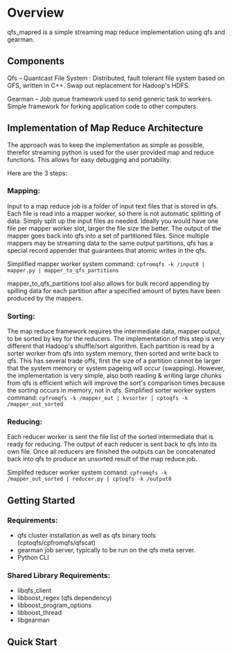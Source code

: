 Overview
=============

qfs_mapred is a simple streaming map reduce implementation using qfs and gearman.

Components
-------
Qfs – Quantcast File System : Distributed, fault tolerant file system based on GFS, written in C++. Swap out replacement for Hadoop's HDFS.

Gearman – Job queue framework used to send generic task to workers. Simple framework for forking application code to other computers. 

Implementation of Map Reduce Architecture
-------

The approach was to keep the implementation as simple as possible, therefor streaming python is used for the user provided map and reduce functions. This allows for easy debugging and portability.

 Here are the 3 steps:

### Mapping:

Input to a map reduce job is a folder of input text files that is stored in qfs. Each file is read into a mapper worker, so there is not automatic splitting of data. Simply split up the input files as needed. Ideally you would have one file per mapper worker slot, larger the file size the better. The output of the mapper goes back into qfs into a set of partitioned files. Since multiple mappers may be streaming data to the same output partitions, qfs has a special record appender that guarantees that atomic writes in the qfs.

Simplified mapper worker system command:
    `cpfromqfs -k /input0 | mapper.py | mapper_to_qfs_partitions`

mapper_to_qfs_partitions tool also allows for bulk record appending by spilling data for each partition after  a specified amount of  bytes have been produced by the mappers. 

### Sorting:

The map reduce framework requires the intermediate data, mapper output, to be sorted by key for the reducers. The implementation of this step is very different that Hadoop's shuffle/sort algorithm.  Each partition is read by a sorter worker from qfs into system memory, then sorted and write back to qfs. This has several trade offs, first the size of a partition cannot be larger that the system memory or system pageing will occur (swapping). However, the implementation is very simple, also both reading & writing large chunks from qfs is efficient which will improve the sort's comparison times because the  sorting occurs in memory, not in qfs.
Simplified sorter  worker system command: 
    `cpfromqfs -k /mapper_out | kvsorter | cptoqfs -k /mapper_out_sorted`


### Reducing:
Each reducer worker is sent the file list of the sorted intermediate that is ready for reducing. The output of each reducer is sent back to qfs into its own file. Once all reducers are finished the outputs can be concatenated back into  qfs to produce an unsorted result of the map reduce job.

Simplifed reducer worker system comand: 
    `cpfromqfs -k /mapper_out_sorted | reducer.py | cptoqfs -k /output0`


Getting Started
---------------------

### Requirements:

* qfs cluster installation as well as qfs binary tools (cptoqfs/cpfromqfs/qfscat)
* gearman job server, typically to be run on the qfs meta server.
* Python CLI

### Shared Library Requirements:
* libqfs_client
* libboost_regex (qfs dependency)
* libboost_program_options
* libboost_thread
* libgearman

Quick Start
----------------------

